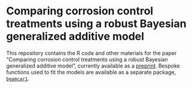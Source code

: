 
<!-- README.md is generated from README.Rmd. Please edit that file -->

# Comparing corrosion control treatments using a robust Bayesian generalized additive model

This repository contains the R code and other materials for the paper
“Comparing corrosion control treatments using a robust Bayesian
generalized additive model”, currently available as a
[preprint](http://doi.org/10.26434/chemrxiv-2022-b3f72-v2). Bespoke
functions used to fit the models are available as a separate package,
[`bgamcar1`](https://github.com/bentrueman/bgamcar1).
